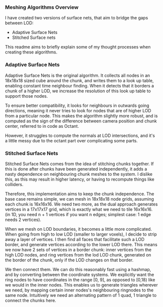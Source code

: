 ### Meshing Algorithms Overview
I have created two versions of surface nets, that aim to bridge the gaps between LOD:
- Adaptive Surface Nets
- Stitched Surface nets


This readme aims to briefly explain some of my thought processes when creating these algorithms.

### Adaptive Surface Nets
Adaptive Surface Nets is the original algorithm. It collects all nodes in an 18x18x18 sized cube around the chunk, and writes them to a look up table, enabling constant time neighbour finding. When it detects that it borders a chunk of a higher LOD, we increase the resolution of this look up table to  support those nodes.

To ensure better compatibility, it looks for neighbours in outwards going directions, meaning it never tries to look for nodes that are of higher LOD from a particular node. This makes the algorithm slightly more robust, and is computed as the sign of the difference between camera position and chunk center, referred to in code as Octant.

However, it struggles to compute the normals at LOD intersections, and it's a little messy due to the octant part over complicating some parts.


### Stitched Surface Nets
Stitched Surface Nets comes from the idea of stitching chunks together. If this is done after chunks have been generated independently, it adds a nasty dependence on neighbouring chunk meshes to the system. I dislike this, as this may result in higher latency, or having to recompute things like colliders. 

Therefore, this implementation aims to keep the chunk independence. The base case remains simple, we can mesh in 18x18x18 node grids, assuming each chunk is 16x16x16. We need two more, as the dual approach generates vertices in a 17x17x17 grid, which is exactly what we need to tile 16x16x16. (in 1D, you need n + 1 vertices if you want n edges; simplest case: 1 edge needs 2 vertices).

When we mesh on LOD boundaries, it becomes a little more complicated. When going from high to low LOD (smaller to larger voxels), I decide to strip away a layer of vertices. I then find all faces that facilitate such a LOD border, and generate vertices according to the lower LOD there. This means we now have 2 sets of vertices in a border chunk: inner vertices from the high LOD nodes, and ring vertices from the lod LOD chunk, generated on the border of the chunk, only if the LOD changes on that border.

We then connect them. We can do this reasonably fast using a hashmap, and by converting between the coordinate systems. We explicitly want the ring nodes to have coordinates in the range [0, 9], as opposed to [0,18) like we would in the inner nodes. This enables us to generate triangles wherever we need, by mapping certain inner nodes's neighbouring ringnodes to the same node. Intuitively we need an alternating pattern of 1 quad, 1 triangle to connect the chunks here.